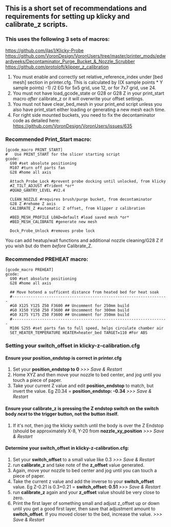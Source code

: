 ## This is a short set of recommendations and requirements for setting up klicky and calibrate_z scripts.

### This uses the following 3 sets of macros: 

https://github.com/jlas1/Klicky-Probe 
https://github.com/VoronDesign/VoronUsers/tree/master/printer_mods/edwardyeeks/Decontaminator_Purge_Bucket_&_Nozzle_Scrubber
https://github.com/protoloft/klipper_z_calibration

1. You must enable and correctly set relative_reference_index under [bed mesh] section in printer.cfg. This is calculated by ((X sample points * Y sample points) -1) /2  EG for 5x5 grid, use 12, or for 7x7 grid, use 24.
2. You must not have load_gcode_state or G28 or G28 Z in your print_start macro *after* calibrate_z or it will overwrite your offset settings.
3. You must not have clear_bed_mesh in your print_end script unless you also have print_start either loading or generating a new mesh each time. 
4. For right side mounted buckets, you need to fix the decontaminator code as detailed here: https://github.com/VoronDesign/VoronUsers/issues/635

### Recommended Print_Start macro:
```
[gcode_macro PRINT_START]
#   Use PRINT_START for the slicer starting script
gcode:
  G90 #set absolute positioning
  M107 #turn off parts fan
  G28 #home all axis
  
  Attach_Probe_Lock #prevent probe docking until unlocked, from klicky 
  #Z_TILT_ADJUST #Trident *or* 
  #QUAD_GANTRY_LEVEL #V2.4
  
  CLEAN_NOZZLE #requires brush/purge bucket, from decontaminator
  G28 Z #rehome Z axis 
  CALIBRATE_Z #automatic Z offset, from klipper z calibration  
  
  #BED_MESH_PROFILE LOAD=default #load saved mesh *or*
  #BED_MESH_CALIBRATE #generate new mesh
  
  Dock_Probe_Unlock #removes probe lock
```
 You can add heatup/wait functions and additional nozzle cleaning/G28 Z if you wish but do them *before* Calibrate_Z.  

### Recommended PREHEAT macro:
```
[gcode_macro PREHEAT]
gcode:
  G90 #set absolute positioning
  G28 #home all axis
  
  ## Move hotend a sufficent distance from heated bed for heat soak
  #--------------------------------------------------------------------
  #G0 X125 Y125 Z50 F3600 ## Uncomment for 250mm build
  #G0 X150 Y150 Z50 F3600 ## Uncomment for 300mm build
  #G0 X175 Y175 Z50 F3600 ## Uncomment for 350mm build
  #--------------------------------------------------------------------
  M106 S255 #set parts fan to full speed, helps circulate chamber air
  SET_HEATER_TEMPERATURE HEATER=heater_bed TARGET=110 #For ABS
 ``` 
### Setting your **switch_offset** in **klicky-z-calibration.cfg** 

#### Ensure your **position_endstop** is correct in **printer.cfg**
1. Set your **position_endstop to 0** *>>> Save & Restart* 
2. Home XYZ and then move your nozzle to bed center, and jog until you touch a piece of paper.
3. Take your current Z value and edit **position_endstop** to match, but invert the value.  Eg Z0.34 = **position_endstop: -0.34**  *>>> Save & Restart*

#### Ensure your calibrate_z is pressing the Z endstop switch on the switch body *next* to the trigger button, not the button itself. 
1. If it's not, then jog the klicky switch until the body is over the Z Endstop (should be approximately X-8, Y-20 from **nozzle_xy_position** *>>> Save & Restart*

#### Determine your **switch_offset** in **klicky-z-calibration.cfg**:
1. Set your **switch_offset** to a small value like 0.3 *>>> Save & Restart*
2. run **calibrate_z** and take note of the **z_offset** value generated.  
3. Again, move your nozzle to bed center and jog until you can touch a piece of paper. 
4. Take the current z value and add the inverse to your **switch_offset** value. Eg Z-0.21 is 0.3+0.21 = **switch_offset: 0.51** *>>> Save & Restart*
5. run **calibrate_z** again and your **z_offset** value should be very close to zero. 
6. Print the first layer of something small and adjust z_offset up or down until you get a good first layer, then save that adjustment amount to **switch_offset**. If you moved closer to the bed, increase the value.  *>>> Save & Restart* 
